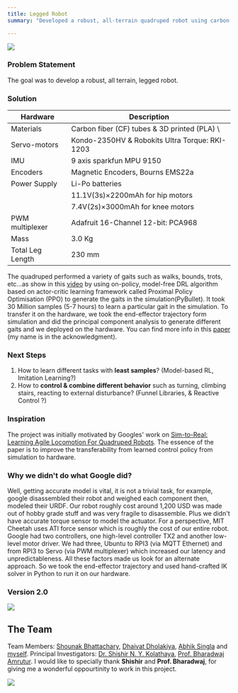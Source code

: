 ```yaml
---
title: Legged Robot
summary: "Developed a robust, all-terrain quadruped robot using carbon fiber tubes, 3D printed components, and servo-motors, achieving various gaits through Proximal Policy Optimization in simulation and hardware deployment, inspired by Google's agile locomotion research."

---
```


![](/newWebsite/projects/stoch.gif)


### Problem Statement
The goal was to develop a robust, all terrain, legged robot.


### Solution
| Hardware         | Description                                    |
| ---------------- | ---------------------------------------------- |
| Materials        | Carbon fiber (CF) tubes & 3D printed (PLA)   \ |
| Servo-motors     | Kondo-2350HV & Robokits Ultra Torque: RKI-1203 |
| IMU              | 9 axis sparkfun MPU 9150                       |
| Encoders         | Magnetic Encoders, Bourns EMS22a               |
| Power Supply     | Li-Po batteries                                |
|                  | 11.1V(3s)×2200mAh for hip motors               |
|                  | 7.4V(2s)×3000mAh for knee motors               |
| PWM multiplexer  | Adafruit 16-Channel 12-bit: PCA968             |
| Mass             | 3.0 Kg                                         |
| Total Leg Length |       230 mm                                            |


The quadruped performed a variety of gaits such as walks, bounds, trots, etc...as show in this [video](https://www.youtube.com/watch?v=swcStUm0Nuk&feature=youtu.be) by using on-policy, model-free DRL algorithm based on actor-critic learning framework called Proximal Policy Optimisation (PPO) to generate the gaits in the simulation(PyBullet). It took 30 Million samples (5-7 hours) to learn a particular gait in the simulation. To transfer it on the hardware, we took the end-effector trajectory form simulation and did the principal component analysis to generate different gaits and we deployed on the hardware. You can find more info in this [paper](https://arxiv.org/abs/1810.03842) (my name is in the acknowledgment).



### Next Steps  

1. How to learn different tasks with **least samples**? (Model-based RL, Imitation Learning?)
2. How to **control & combine different behavior** such as turning, climbing stairs, reacting to external disturbance? (Funnel Libraries, & Reactive Control ?)


### Inspiration

The project was initially motivated by Googles' work on [Sim-to-Real: Learning Agile Locomotion For
Quadruped Robots](https://arxiv.org/abs/1804.10332). The essence of the paper is to improve the transferability from learned control policy from simulation to hardware.


### Why we didn't do what Google did? 

Well, getting accurate model is vital, it is not a trivial task, for example, google disassembled their robot and  weighed each component then, modeled their URDF. Our robot roughly cost around 1,200 USD was made out of hobby grade stuff and was very fragile to disassemble. Plus we didn't have accurate torque sensor to model the actuator. For a perspective, MIT Cheetah uses ATI force sensor which is roughly the cost of our entire robot. Google had two controllers, one high-level controller TX2 and another low-level motor driver. We had three, Ubuntu to RPI3 (via MQTT Ethernet) and from RPI3 to Servo (via PWM multiplexer) which increased our latency and unpredictableness. All these factors made us look for an alternate approach. So we took the end-effector trajectory and used hand-crafted IK solver in Python to run it on our hardware.



### Version 2.0 

![](/newWebsite/projects/stoch2leg.gif)



 
## The Team

Team Members: [Shounak Bhattachary](https://sites.google.com/view/shounakoffice/home), [Dhaivat Dholakiya](https://sites.google.com/view/dhaivatdh/home), [Abhik Singla](https://sites.google.com/view/abhiksingla/home) and [myself](https://ajaygunalan.github.io/). Principal Investigators: [Dr. Shishir N. Y. Kolathaya](https://shishirny.github.io/),  [Prof. Bharadwaj Amrutur](http://www.cense.iisc.ac.in/bharadwaj-amrutur). I would like to specially thank **Shishir** and **Prof. Bharadwaj**, for giving me a wonderful oppourtinity to work in this project.


![](/newWebsite/projects/stcohTeam.jpg)
